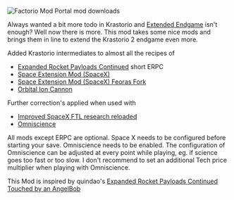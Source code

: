 ![Factorio Mod Portal mod downloads](https://img.shields.io/factorio-mod-portal/dt/ERPC-K2-integration)

Always wanted a bit more todo in Krastorio and [Extended Endgame](https://mods.factorio.com/mod/krastorio2_extended_endgame) isn't enough? Well now there is more. 
This mod takes some nice mods and brings them in line to extend the Krastorio 2 endgame even more.

Added Krastorio intermediates to almost all the recipes of

*   [Expanded Rocket Payloads Continued](https://mods.factorio.com/mod/expanded-rocket-payloads-continued) short ERPC
*   [Space Extension Mod (SpaceX)](https://mods.factorio.com/mod/SpaceMod)
*   [Space Extension Mod (SpaceX) Feoras Fork](https://mods.factorio.com/mod/SpaceModFeorasFork)
*   [Orbital Ion Cannon](https://mods.factorio.com/mod/Kux-OrbitalIonCannon)

Further correction's applied when used with

*   [Improved SpaceX FTL research reloaded](https://mods.factorio.com/mod/improved-spacex-ftl)
*   [Omniscience](https://mods.factorio.com/mod/omnimatter_science)

All mods except ERPC are optional. 
Space X needs to be configured before starting your save.
Omniscience needs to be enabled. The configuration of Omniscience can be adjusted at every point while playing, eg. if science goes too fast or too slow. I don't recommend to set an additional Tech price multiplier when playing with Omniscience.

This Mod is inspired by quindao's [Expanded Rocket Payloads Continued Touched by an AngelBob](https://mods.factorio.com/mod/ERPCTbaAB)